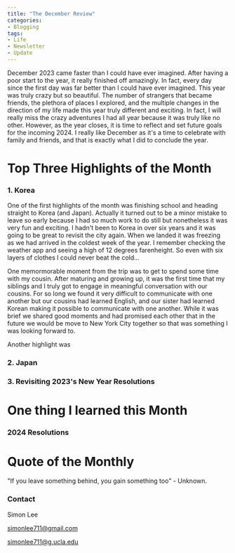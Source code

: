 ```yaml
---
title: "The December Review"
categories:
- Blogging
tags:
- Life
- Newsletter
- Update
---
```


December 2023 came faster than I could have ever imagined. After having a poor start to the year, it really finished off amazingly. In fact, every day since the first day was far better than I could have ever imagined. This year was truly crazy but so beautiful. The number of strangers that became friends, the plethora of places I explored, and the multiple changes in the direction of my life made this year truly different and exciting. In fact, I will really miss the crazy adventures I had all year because it was truly like no other. However, as the year closes, it is time to reflect and set future goals for the incoming 2024. I really like December as it's a time to celebrate with family and friends, and that is exactly what I did to conclude the year.

# Top Three Highlights of the Month

### 1. Korea 

One of the first highlights of the month was finishing school and heading straight to Korea (and Japan). Actually it turned out to be a minor mistake to leave so early because I had so much work to do still but nonetheless it was very fun and exciting. I hadn't been to Korea in over six years and it was going to be great to revisit the city again. When we landed it was freezing as we had arrived in the coldest week of the year. I remember checking the weather app and seeing a high of 12 degrees farenheight. So even with six layers of clothes I could never beat the cold...

One memormorable moment from the trip was to get to spend some time with my cousin. After maturing and growing up, it was the first time that my siblings and I truly got to engage in meaningful conversation with our cousins. For so long we found it very difficult to communicate with one another but our cousins had learned English, and our sister had learned Korean making it possible to communicate with one another. While it was brief we shared good moments and had promised each other that in the future we would be move to New York City together so that was something I was looking forward to. 

Another highlight was 

### 2. Japan

### 3. Revisiting 2023's New Year Resolutions

# One thing I learned this Month

### 2024 Resolutions

# Quote of the Monthly 

"If you leave something behind, you gain something too" - Unknown.

### Contact

Simon Lee

simonlee711@gmail.com

simonlee711@g.ucla.edu
